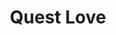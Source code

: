 ---
pid: mx253
title: Quest Love
location_transcription: Malcolm X Park
coordinates: "[-75.225302438473, 39.952714279846]"
zipcode: '19143'
gen_neighborhood: West Philadelphia
neighborhood: University City
outside_phl: 
age: '33'
age_range: 30-39
instagram: 
image_file_name: mx_253.jpg
proposal_transcription: A metal statue of Quest Love sitting at his drumset (he grew
  up nearby)
topic: African Americans,Music,Pop Culture
topic_summary: 0, 0, 0
type: Sculpture Statue
keywords_other: quest love, drums, born in philly
credit: Bronson
image_labels: 
twitter: 
facebook: 
permalink: "/monuments/mx253/"
layout: item-page
---
